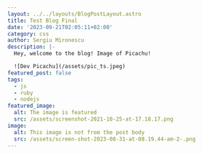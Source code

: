 ```yaml
---
layout: ../../layouts/BlogPostLayout.astro
title: Test Blog Final
date: '2023-09-21T02:05:11+02:00'
category: css
author: Sergiu Mironescu
description: |-
  Hey, welcome to the blog! Image of Picachu!

  ![Dev Picachu](/assets/pic_ts.jpeg)
featured_post: false
tags:
  - js
  - ruby
  - nodejs
featured_image:
  alt: The image is featured
  src: /assets/screenshot-2021-10-25-at-17.18.17.png
image:
  alt: This image is not from the post body
  src: /assets/screen-shot-2023-08-31-at-08.19.44-am-2-.png
---
```


